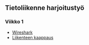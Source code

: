 ## Tietoliikenne harjoitustyö 

### Viikko 1

- [Wireshark](https://github.com/hhuuskon/tietoliikenne-labra/blob/main/wireshark/wireshark.md)
- [Liikenteen kaappaus](https://github.com/hhuuskon/tietoliikenne-labra/blob/main/liikenteen-tallennus/Liikenteentallennus.md)
